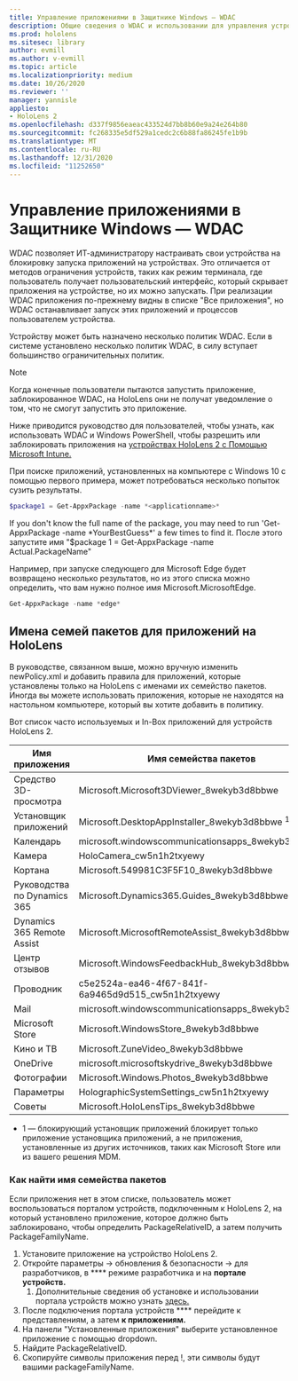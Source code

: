 ```yaml
---
title: Управление приложениями в Защитнике Windows — WDAC
description: Общие сведения о WDAC и использовании для управления устройствами HoloLens.
ms.prod: hololens
ms.sitesec: library
author: evmill
ms.author: v-evmill
ms.topic: article
ms.localizationpriority: medium
ms.date: 10/26/2020
ms.reviewer: ''
manager: yannisle
appliesto:
- HoloLens 2
ms.openlocfilehash: d337f9856eaeac433524d7bb8b60e9a24e264b80
ms.sourcegitcommit: fc268335e5df529a1cedc2c6b88fa86245fe1b9b
ms.translationtype: MT
ms.contentlocale: ru-RU
ms.lasthandoff: 12/31/2020
ms.locfileid: "11252650"
---
```

# Управление приложениями в Защитнике Windows — WDAC

WDAC позволяет ИТ-администратору настраивать свои устройства на блокировку запуска приложений на устройствах. Это отличается от методов ограничения устройств, таких как режим терминала, где пользователь получает пользовательский интерфейс, который скрывает приложения на устройстве, но их можно запускать. При реализации WDAC приложения по-прежнему видны в списке "Все приложения", но WDAC останавливает запуск этих приложений и процессов пользователем устройства.

Устройству может быть назначено несколько политик WDAC. Если в системе установлено несколько политик WDAC, в силу вступает большинство ограничительных политик. 

> [!NOTE]
> Когда конечные пользователи пытаются запустить приложение, заблокированное WDAC, на HoloLens они не получат уведомление о том, что не смогут запустить это приложение.

Ниже приводится руководство для пользователей, чтобы узнать, как использовать WDAC и Windows PowerShell, чтобы разрешить или заблокировать приложения на [устройствах HoloLens 2 с Помощью Microsoft Intune.](https://docs.microsoft.com/mem/intune/configuration/custom-profile-hololens)

При поиске приложений, установленных на компьютере с Windows 10 с помощью первого примера, может потребоваться несколько попыток сузить результаты.

```powershell
$package1 = Get-AppxPackage -name *<applicationname>*
``` 

If you don't know the full name of the package, you may need to run 'Get-AppxPackage -name \*YourBestGuess\*' a few times to find it. После этого запустите имя "$package 1 = Get-AppxPackage -name Actual.PackageName"

Например, при запуске следующего для Microsoft Edge будет возвращено несколько результатов, но из этого списка можно определить, что вам нужно полное имя Microsoft.MicrosoftEdge.

```powershell
Get-AppxPackage -name *edge*
``` 

## Имена семей пакетов для приложений на HoloLens

В руководстве, связанном выше, можно вручную изменить newPolicy.xml и добавить правила для приложений, которые установлены только на HoloLens с именами их семейство пакетов. Иногда вы можете использовать приложения, которые не находятся на настольном компьютере, который вы хотите добавить в политику.

Вот список часто используемых и In-Box приложений для устройств HoloLens 2.

| Имя приложения                   | Имя семейства пакетов                                |
|----------------------------|----------------------------------------------------|
| Средство 3D-просмотра                  | Microsoft.Microsoft3DViewer_8wekyb3d8bbwe          |
| Установщик приложений              | Microsoft.DesktopAppInstaller_8wekyb3d8bbwe <sup> 1</sup>         |
| Календарь                   | microsoft.windowscommunicationsapps_8wekyb3d8bbwe  |
| Камера                     | HoloCamera_cw5n1h2txyewy                           |
| Кортана                    | Microsoft.549981C3F5F10_8wekyb3d8bbwe              |
| Руководства по Dynamics 365        | Microsoft.Dynamics365.Guides_8wekyb3d8bbwe         |
| Dynamics 365 Remote Assist | Microsoft.MicrosoftRemoteAssist_8wekyb3d8bbwe      |
| Центр отзывов               | Microsoft.WindowsFeedbackHub_8wekyb3d8bbwe         |
| Проводник              | c5e2524a-ea46-4f67-841f-6a9465d9d515_cw5n1h2txyewy |
| Mail                       | microsoft.windowscommunicationsapps_8wekyb3d8bbwe  |
| Microsoft Store            | Microsoft.WindowsStore_8wekyb3d8bbwe               |
| Кино и ТВ                | Microsoft.ZuneVideo_8wekyb3d8bbwe                  |
| OneDrive                   | microsoft.microsoftskydrive_8wekyb3d8bbwe          |
| Фотографии                     | Microsoft.Windows.Photos_8wekyb3d8bbwe             |
| Параметры                   | HolographicSystemSettings_cw5n1h2txyewy            |
| Советы                       | Microsoft.HoloLensTips_8wekyb3d8bbwe               |

- 1 — блокирующий установщик приложений блокирует только приложение установщика приложений, а не приложения, установленные из других источников, таких как Microsoft Store или из вашего решения MDM.

### Как найти имя семейства пакетов

Если приложения нет в этом списке, пользователь может воспользоваться порталом устройств, подключенным к HoloLens 2, на который установлено приложение, которое должно быть заблокировано, чтобы определить PackageRelativeID, а затем получить PackageFamilyName.

1. Установите приложение на устройство HoloLens 2. 
1. Откройте параметры -> обновления & безопасности -> для разработчиков, в **** режиме разработчика и на **портале устройств.** 
    1. Дополнительные сведения об установке и использовании портала устройств можно узнать [здесь.](https://docs.microsoft.com/windows/mixed-reality/develop/platform-capabilities-and-apis/using-the-windows-device-portal)
1. После подключения портала устройств **** перейдите к представлениям, а затем **к приложениям.** 
1. На панели "Установленные приложения" выберите установленное приложение с помощью dropdown. 
1. Найдите PackageRelativeID. 
1. Скопируйте символы приложения перед !, эти символы будут вашими packageFamilyName.


